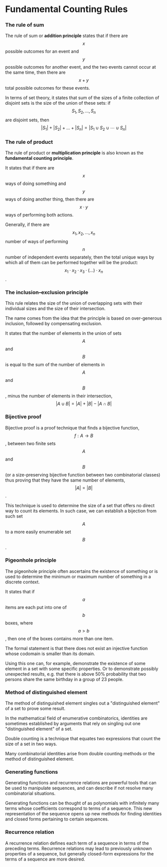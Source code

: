 # Fundamental Counting Rules


### The rule of sum
The rule of sum or __addition principle__ states that if there are $$x$$ possible outcomes for an event and $$y$$ possible outcomes for another event, and the two events cannot occur at the same time, then there are $$x + y$$ total possible outcomes for these events.

In terms of set theory, it states that sum of the sizes of a finite collection of disjoint sets is the size of the union of these sets: if $$S_1, S_2,\dots, S_n$$ are disjoint sets, then $$|S_1| + |S_2| + \dots +|S_n| = |S_1\cup S_2\cup \cdots \cup S_n|$$


### The rule of product
The rule of product or **multiplication principle** is also known as the **fundamental counting principle**.

It states that if there are $$x$$ ways of doing something and $$y$$ ways of doing another thing, then there are $$x · y$$ ways of performing both actions.

Generally, if there are $$x_1, x_2, \dots , x_n$$ number of ways of performing $$n$$ number of independent events separately, then the total unique ways by which all of them can be performed together will be the product: $$x_1 · x_2 · x_3 · (\dots ) · x_n$$.


### The inclusion–exclusion principle
This rule relates the size of the union of overlapping sets with their individual sizes and the size of their intersection.

The name comes from the idea that the principle is based on over-generous inclusion, followed by compensating exclusion.

It states that the number of elements in the union of sets $$A$$ and $$B$$ is equal to the sum of the number of elements in $$A$$ and $$B$$, minus the number of elements in their intersection, $$|A \cup B| = |A| + |B| - |A\cap B|$$


### Bijective proof
Bijective proof is a proof technique that finds a bijective function, $$f: A \to B$$, between two finite sets $$A$$ and $$B$$ (or a size-preserving bijective function between two combinatorial classes) thus proving that they have the same number of elements, $$|A| = |B|$$.

This technique is used to determine the size of a set that offers no direct way to count its elements. In such case, we can establish a bijection from such set $$A$$ to a more easily enumerable set $$B$$.


### Pigeonhole principle
The pigeonhole principle often ascertains the existence of something or is used to determine the minimum or maximum number of something in a discrete context. 

It states that if $$a$$ items are each put into one of $$b$$ boxes, where $$a \gt b$$, then one of the boxes contains more than one item.

The formal statement is that there does not exist an injective function whose codomain is smaller than its domain.

Using this one can, for example, demonstrate the existence of some element in a set with some specific properties. Or to demonstrate possibly unexpected results, e.g. that there is above 50% probability that two persons share the same birthday in a group of 23 people.


### Method of distinguished element
The method of distinguished element singles out a "distinguished element" of a set to prove some result.

In the mathematical field of enumerative combinatorics, identities are sometimes established by arguments that rely on singling out one "distinguished element" of a set.

Double counting is a technique that equates two expressions that count the size of a set in two ways.

Many combinatorial identities arise from double counting methods or the method of distinguished element. 


### Generating functions
Generating functions and recurrence relations are powerful tools that can be used to manipulate sequences, and can describe if not resolve many combinatorial situations.

Generating functions can be thought of as polynomials with infinitely many terms whose coefficients correspond to terms of a sequence. This new representation of the sequence opens up new methods for finding identities and closed forms pertaining to certain sequences. 

### Recurrence relation
A recurrence relation defines each term of a sequence in terms of the preceding terms. Recurrence relations may lead to previously unknown properties of a sequence, but generally closed-form expressions for the terms of a sequence are more desired.
